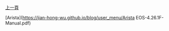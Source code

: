 [上一頁](https://jian-hong-wu.github.io/blog/)

[Arista](https://jian-hong-wu.github.io/blog/user_menu/Arista EOS-4.26.1F-Manual.pdf)

